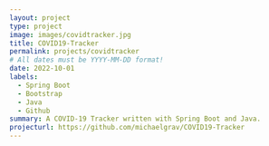 ```yaml
---
layout: project
type: project
image: images/covidtracker.jpg
title: COVID19-Tracker
permalink: projects/covidtracker
# All dates must be YYYY-MM-DD format!
date: 2022-10-01
labels:
  - Spring Boot
  - Bootstrap
  - Java
  - Github
summary: A COVID-19 Tracker written with Spring Boot and Java.
projecturl: https://github.com/michaelgrav/COVID19-Tracker
---
```

